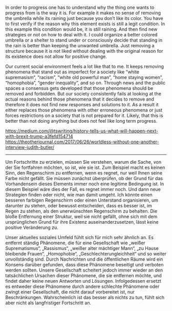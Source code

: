 
In order to progress one has to understand why the thing one wants to progress from is the way it is. For example it makes no sense of removing the umbrella while its raining just because you don’t like its color. You have to first verify if the reason why this element exists is still a legit condition. In this example this condition would be, it is still raining. And then find new strategies or not on how to deal with it. I could organize a better colored umbrella or a shelter to stand under or consciously decide that standing in the rain is better than keeping the unwanted umbrella. Just removing a structure because it is not liked without dealing with the original reason for its existence does not allow for positive change.

Our current social environment feels a lot like that to me. It keeps removing phenomena that stand out as imperfect for a society like “white supremasism“, “racism”, “white old powerful man”, “home staying women”, “homophobia”, “gender inequality”, and so on. Through news and the public spaces a consensus gets developed that those phenomena should be removed and forbidden. But our society consistently fails at looking at the actual reasons behind those phenomena that it decides to remove and therefore it does not find new responses and solutions to it. As a result it either replaces those phenomena with other erroneous phenomena or just forces restrictions on a society that is not prepared for it. Likely, that this is better than not doing anything but does not feel like long term progress.


https://medium.com/@tswriting/history-tells-us-what-will-happen-next-with-brexit-trump-a3fefd154714
https://theotherjournal.com/2017/06/26/worldless-without-one-another-interview-judith-butler/

----------------------

Um Fortschritte zu erzielen, müssen Sie verstehen, warum die Sache, von der Sie fortfahren möchten, so ist, wie sie ist. Zum Beispiel macht es keinen Sinn, den Regenschirm zu entfernen, wenn es regnet, nur weil Ihnen seine Farbe nicht gefällt. Sie müssen zunächst überprüfen, ob der Grund für das Vorhandensein dieses Elements immer noch eine legitime Bedingung ist. In diesem Beispiel wäre dies der Fall, es regnet immer noch. Und dann neue Strategien finden oder nicht, wie man damit umgeht. Ich könnte einen besseren farbigen Regenschirm oder einen Unterstand organisieren, um darunter zu stehen, oder bewusst entscheiden, dass es besser ist, im Regen zu stehen, als den unerwünschten Regenschirm zu behalten. Die bloße Entfernung einer Struktur, weil sie nicht gefällt, ohne sich mit dem ursprünglichen Grund für ihre Existenz auseinanderzusetzen, lässt keine positive Veränderung zu.

Unser aktuelles soziales Umfeld fühlt sich für mich sehr ähnlich an. Es entfernt ständig Phänomene, die für eine Gesellschaft wie „weißer Suprematismus“, „Rassismus“, „weißer alter mächtiger Mann“, „zu Hause bleibende Frauen“, „Homophobie“, „Geschlechterungleichheit“ und so weiter unvollständig sind. Durch Nachrichten und die öffentlichen Räume wird ein Konsens darüber gefunden, dass diese Phänomene beseitigt und verboten werden sollten. Unsere Gesellschaft scheitert jedoch immer wieder an den tatsächlichen Ursachen dieser Phänomene, die sie entfernen möchte, und findet daher keine neuen Antworten und Lösungen. Infolgedessen ersetzt es entweder diese Phänomene durch andere schlechte Phänomene oder zwingt einer Gesellschaft, die nicht darauf vorbereitet ist, nur Beschränkungen. Wahrscheinlich ist das besser als nichts zu tun, fühlt sich aber nicht als langfristiger Fortschritt an.
